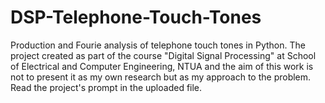 # DSP-Telephone-Touch-Tones
Production and Fourie analysis of telephone touch tones in Python. The project created as part of the course "Digital Signal Processing" at School of Electrical and Computer Engineering, NTUA and the aim of this work is not to present it as my own research but as my approach to the problem. Read the project's prompt in the uploaded file.
